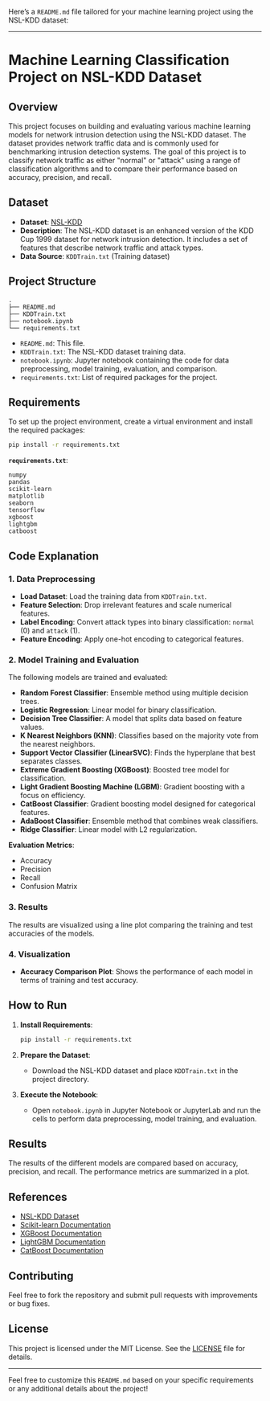 Here’s a `README.md` file tailored for your machine learning project using the NSL-KDD dataset:

---

# Machine Learning Classification Project on NSL-KDD Dataset

## Overview

This project focuses on building and evaluating various machine learning models for network intrusion detection using the NSL-KDD dataset. The dataset provides network traffic data and is commonly used for benchmarking intrusion detection systems. The goal of this project is to classify network traffic as either "normal" or "attack" using a range of classification algorithms and to compare their performance based on accuracy, precision, and recall.

## Dataset

- **Dataset**: [NSL-KDD](https://www.unb.ca/cic/datasets/nsl-kdd.html)
- **Description**: The NSL-KDD dataset is an enhanced version of the KDD Cup 1999 dataset for network intrusion detection. It includes a set of features that describe network traffic and attack types.
- **Data Source**: `KDDTrain.txt` (Training dataset)

## Project Structure

```plaintext
.
├── README.md
├── KDDTrain.txt
├── notebook.ipynb
└── requirements.txt
```

- `README.md`: This file.
- `KDDTrain.txt`: The NSL-KDD dataset training data.
- `notebook.ipynb`: Jupyter notebook containing the code for data preprocessing, model training, evaluation, and comparison.
- `requirements.txt`: List of required packages for the project.

## Requirements

To set up the project environment, create a virtual environment and install the required packages:

```bash
pip install -r requirements.txt
```

**`requirements.txt`**:

```plaintext
numpy
pandas
scikit-learn
matplotlib
seaborn
tensorflow
xgboost
lightgbm
catboost
```

## Code Explanation

### 1. **Data Preprocessing**

   - **Load Dataset**: Load the training data from `KDDTrain.txt`.
   - **Feature Selection**: Drop irrelevant features and scale numerical features.
   - **Label Encoding**: Convert attack types into binary classification: `normal` (0) and `attack` (1).
   - **Feature Encoding**: Apply one-hot encoding to categorical features.

### 2. **Model Training and Evaluation**

   The following models are trained and evaluated:

   - **Random Forest Classifier**: Ensemble method using multiple decision trees.
   - **Logistic Regression**: Linear model for binary classification.
   - **Decision Tree Classifier**: A model that splits data based on feature values.
   - **K Nearest Neighbors (KNN)**: Classifies based on the majority vote from the nearest neighbors.
   - **Support Vector Classifier (LinearSVC)**: Finds the hyperplane that best separates classes.
   - **Extreme Gradient Boosting (XGBoost)**: Boosted tree model for classification.
   - **Light Gradient Boosting Machine (LGBM)**: Gradient boosting with a focus on efficiency.
   - **CatBoost Classifier**: Gradient boosting model designed for categorical features.
   - **AdaBoost Classifier**: Ensemble method that combines weak classifiers.
   - **Ridge Classifier**: Linear model with L2 regularization.

   **Evaluation Metrics**:
   - Accuracy
   - Precision
   - Recall
   - Confusion Matrix

### 3. **Results**

   The results are visualized using a line plot comparing the training and test accuracies of the models.

### 4. **Visualization**

   - **Accuracy Comparison Plot**: Shows the performance of each model in terms of training and test accuracy.

## How to Run

1. **Install Requirements**:
   ```bash
   pip install -r requirements.txt
   ```

2. **Prepare the Dataset**:
   - Download the NSL-KDD dataset and place `KDDTrain.txt` in the project directory.

3. **Execute the Notebook**:
   - Open `notebook.ipynb` in Jupyter Notebook or JupyterLab and run the cells to perform data preprocessing, model training, and evaluation.

## Results

The results of the different models are compared based on accuracy, precision, and recall. The performance metrics are summarized in a plot.

## References

- [NSL-KDD Dataset](https://www.unb.ca/cic/datasets/nsl-kdd.html)
- [Scikit-learn Documentation](https://scikit-learn.org/stable/documentation.html)
- [XGBoost Documentation](https://xgboost.readthedocs.io/en/latest/)
- [LightGBM Documentation](https://lightgbm.readthedocs.io/en/latest/)
- [CatBoost Documentation](https://catboost.ai/docs/)

## Contributing

Feel free to fork the repository and submit pull requests with improvements or bug fixes. 

## License

This project is licensed under the MIT License. See the [LICENSE](LICENSE) file for details.

---

Feel free to customize this `README.md` based on your specific requirements or any additional details about the project!
